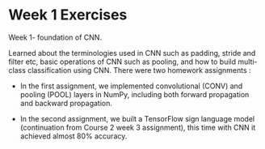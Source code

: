 # Week 1 Exercises

Week 1- foundation of CNN.

Learned about the terminologies used in CNN such as padding, stride and filter etc, basic operations of CNN such as pooling, and how to build multi-class classification using CNN. There were two homework assignments : 

* In the first assignment, we implemented convolutional (CONV) and pooling (POOL) layers in NumPy, including both forward propagation and backward propagation.

* In the second assignment, we built a TensorFlow sign language model (continuation from Course 2 week 3 assignment), this time with CNN it achieved almost 80% accuracy.